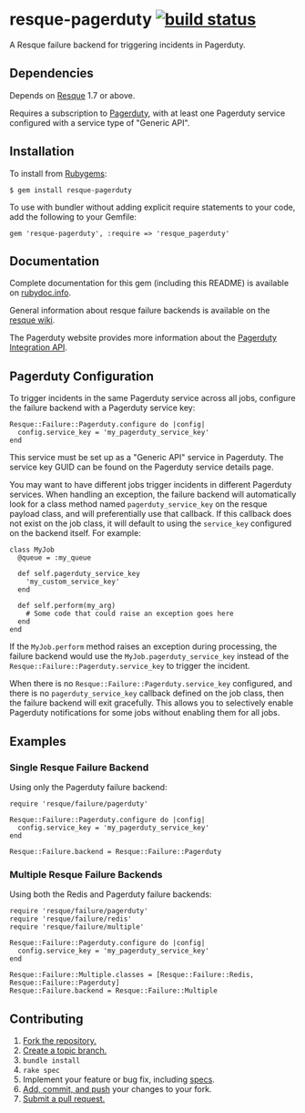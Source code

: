 # resque-pagerduty [![build status][build-img]][build-pg]

A Resque failure backend for triggering incidents in Pagerduty.

[build-img]: https://secure.travis-ci.org/maeve/resque-pagerduty.png
[build-pg]: http://travis-ci.org/#!/maeve/resque-pagerduty

## Dependencies ##

Depends on [Resque][resque] 1.7 or above.

Requires a subscription to [Pagerduty][pagerduty], with at least one Pagerduty
service configured with a service type of "Generic API".

[resque]: https://github.com/defunkt/resque
[pagerduty]: http://pagerduty.com

## Installation ##

To install from [Rubygems][rubygems]:

    $ gem install resque-pagerduty

To use with bundler without adding explicit require statements to your code,
add the following to your Gemfile:

    gem 'resque-pagerduty', :require => 'resque_pagerduty'

[rubygems]: http://rubygems.org/gems/resque-pagerduty

## Documentation ##

Complete documentation for this gem (including this README) is available on
[rubydoc.info][rubydoc].

General information about resque failure backends is available on the
[resque wiki][resque-failure].

The Pagerduty website provides more information about the
[Pagerduty Integration API][pd-integration-api].

[resque-failure]: https://github.com/defunkt/resque/wiki/Failure-Backends
[rubydoc]: http://rubydoc.info/gems/resque-pagerduty/frames
[pd-integration-api]: http://developer.pagerduty.com/documentation/integration/events

## Pagerduty Configuration ##

To trigger incidents in the same Pagerduty service across all jobs, configure
the failure backend with a Pagerduty service key:

    Resque::Failure::Pagerduty.configure do |config|
      config.service_key = 'my_pagerduty_service_key'
    end

This service must be set up as a "Generic API" service in Pagerduty. The
service key GUID can be found on the Pagerduty service details page.

You may want to have different jobs trigger incidents in different Pagerduty
services. When handling an exception, the failure backend will automatically
look for a class method named `pagerduty_service_key` on the resque payload
class, and will preferentially use that callback. If this callback does not
exist on the job class, it will default to using the `service_key` configured
on the backend itself. For example:

    class MyJob
      @queue = :my_queue

      def self.pagerduty_service_key
        'my_custom_service_key'
      end

      def self.perform(my_arg)
        # Some code that could raise an exception goes here
      end
    end

If the `MyJob.perform` method raises an exception during processing, the
failure backend would use the `MyJob.pagerduty_service_key` instead of the
`Resque::Failure::Pagerduty.service_key` to trigger the incident.

When there is no `Resque::Failure::Pagerduty.service_key` configured, and
there is no `pagerduty_service_key` callback defined on the job class, then the
failure backend will exit gracefully. This allows you to selectively enable
Pagerduty notifications for some jobs without enabling them for all jobs.

## Examples ##

### Single Resque Failure Backend ###

Using only the Pagerduty failure backend:

    require 'resque/failure/pagerduty'

    Resque::Failure::Pagerduty.configure do |config|
      config.service_key = 'my_pagerduty_service_key'
    end

    Resque::Failure.backend = Resque::Failure::Pagerduty

### Multiple Resque Failure Backends ###

Using both the Redis and Pagerduty failure backends:

    require 'resque/failure/pagerduty'
    require 'resque/failure/redis'
    require 'resque/failure/multiple'

    Resque::Failure::Pagerduty.configure do |config|
      config.service_key = 'my_pagerduty_service_key'
    end

    Resque::Failure::Multiple.classes = [Resque::Failure::Redis, Resque::Failure::Pagerduty]
    Resque::Failure.backend = Resque::Failure::Multiple

## Contributing ##

1. [Fork the repository.][fork]
2. [Create a topic branch.][branch]
3. `bundle install`
4. `rake spec`
5. Implement your feature or bug fix, including [specs][rspec].
6. [Add, commit, and push][gitref] your changes to your fork.
7. [Submit a pull request.][pr]

[fork]: https://help.github.com/articles/fork-a-repo
[branch]: http://learn.github.com/p/branching.html
[rspec]: http://github.com/rspec/rspec
[gitref]: http://gitref.org/
[pr]: http://help.github.com/send-pull-requests/
